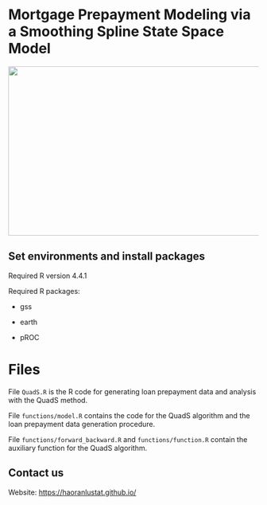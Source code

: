 # Mortgage Prepayment Modeling via a Smoothing Spline State Space Model

<img src="illu_1.png" width="560" height="340" />


## Set environments and install packages

Required R version 4.4.1

Required R packages:

- gss

- earth

- pROC

# Files

File `QuadS.R` is the R code for generating loan prepayment data and analysis with the QuadS method.

File `functions/model.R` contains the code for the QuadS algorithm and the loan prepayment data generation procedure.

File `functions/forward_backward.R` and `functions/function.R` contain the auxiliary function for the QuadS algorithm.


## Contact us

Website: https://haoranlustat.github.io/
